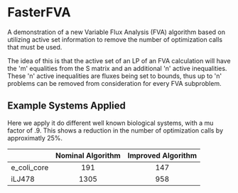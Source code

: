 # FasterFVA

A demonstration of a new Variable Flux Analysis (FVA) algorithm based on utilizing active set information to remove the number of optimization calls that must be used.

The idea of this is that the active set of an LP of an FVA calculation will have the 'm' equalities from the S matrix and an additional 'n' active inequalities. These 'n' active inequalities are fluxes being set to bounds, thus up to 'n' problems can be removed from consideration for every FVA subproblem.

## Example Systems Applied

Here we apply it do different well known biological systems, with a mu factor of .9. This shows a reduction in the number of optimization calls by approximatly 25%.

|             | Nominal Algorithm | Improved Algorithm |
|-------------|:-----------------:|:------------------:|
| e_coli_core |        191        |         147        |
| iLJ478      |        1305       |         958        |
